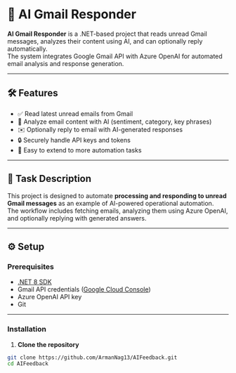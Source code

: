 # 📩 AI Gmail Responder

**AI Gmail Responder** is a .NET-based project that reads unread Gmail messages, analyzes their content using AI, and can optionally reply automatically.  
The system integrates Google Gmail API with Azure OpenAI for automated email analysis and response generation.

---

## 🛠 Features

- ✅ Read latest unread emails from Gmail  
- 🤖 Analyze email content with AI (sentiment, category, key phrases)  
- ✉️ Optionally reply to email with AI-generated responses  
- 🔒 Securely handle API keys and tokens  
- 🚀 Easy to extend to more automation tasks

---

## 📌 Task Description

This project is designed to automate **processing and responding to unread Gmail messages** as an example of AI-powered operational automation.  
The workflow includes fetching emails, analyzing them using Azure OpenAI, and optionally replying with generated answers.

---

## ⚙️ Setup

### Prerequisites
- [.NET 8 SDK](https://dotnet.microsoft.com/en-us/download)  
- Gmail API credentials ([Google Cloud Console](https://console.cloud.google.com/))  
- Azure OpenAI API key  
- Git  

---

### Installation

1. **Clone the repository**
```bash
git clone https://github.com/ArmanNag13/AIFeedback.git
cd AIFeedback
